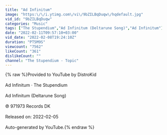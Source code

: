 ```yaml
---
title: "Ad Infinitum"
image: "https:\/\/i.ytimg.com\/vi\/9bZILBqDuqw\/hqdefault.jpg"
vid_id: "9bZILBqDuqw"
categories: "Music"
tags: ["The Stupendium","Ad Infinitum (Deltarune Song)","Ad Infinitum"]
date: "2022-02-11T09:57:10+03:00"
vid_date: "2022-02-08T19:24:10Z"
duration: "PT5M9S"
viewcount: "7562"
likeCount: "361"
dislikeCount: ""
channel: "The Stupendium - Topic"
---
```

{% raw %}Provided to YouTube by DistroKid<br /><br />Ad Infinitum · The Stupendium<br /><br />Ad Infinitum (Deltarune Song)<br /><br />℗ 971973 Records DK<br /><br />Released on: 2022-02-05<br /><br />Auto-generated by YouTube.{% endraw %}
